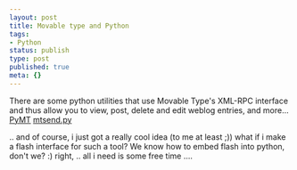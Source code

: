 ```yaml
---
layout: post
title: Movable type and Python
tags:
- Python
status: publish
type: post
published: true
meta: {}
---
```

There are some python utilities that use Movable Type's XML-RPC interface and thus allow you to view, post, delete and edit weblog entries, and more...
<a href="http://pymt.sourceforge.net/">PyMT</a>
<a href="http://scott.yang.id.au/archives/000092.php">mtsend.py</a>

.. and of course, i just got a really cool idea (to me at least ;))
what if i make a flash interface for such a tool? We know how to embed flash into python, don't we? :)
right, .. all i need is some free time ....
